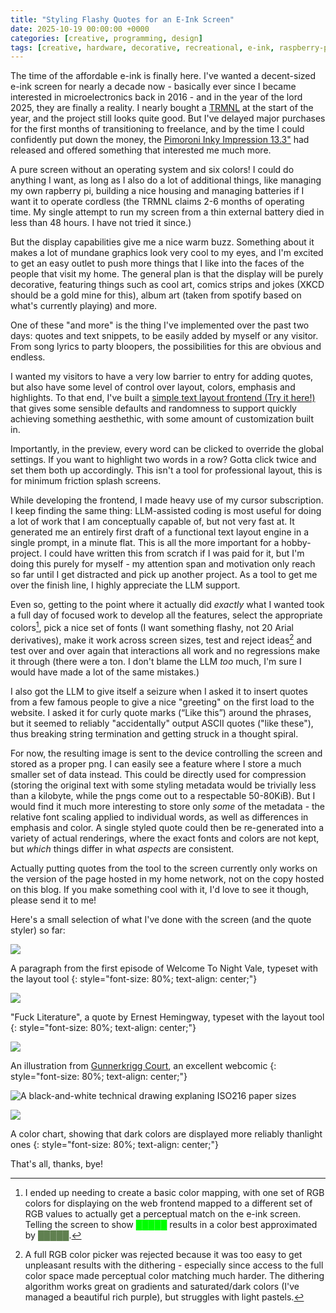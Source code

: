 ```yaml
---
title: "Styling Flashy Quotes for an E-Ink Screen"
date: 2025-10-19 00:00:00 +0000
categories: [creative, programming, design]
tags: [creative, hardware, decorative, recreational, e-ink, raspberry-pi]
---
```

The time of the affordable e-ink is finally here. I've wanted a decent-sized
e-ink screen for nearly a decade now - basically ever since I became interested
in microelectronics back in 2016 - and in the year of the lord 2025, they
are finally a reality. I nearly bought a [TRMNL](https://usetrmnl.com/) at the
start of the year, and the project still looks quite good. But I've delayed
major purchases for the first months of transitioning to freelance, and by the 
time I could confidently put down the money, the 
[Pimoroni Inky Impression 13.3"](http://pimoroni.com/impression133) had released
and offered something that interested me much more.

A pure screen without an operating system and six colors! I could do anything I
want, as long as I also do a lot of additional things, like managing my own
rapberry pi, building a nice housing and managing batteries if I want it to
operate cordless (the TRMNL claims 2-6 months of operating time. My single 
attempt to run my screen from a thin external battery died in less than 48 
hours. I have not tried it since.)

But the display capabilities give me a nice warm buzz. Something about it makes
a lot of mundane graphics look very cool to my eyes, and I'm excited to get an
easy outlet to push more things that I like into the faces of the people that
visit my home. The general plan is that the display will be purely decorative,
featuring things such as cool art, comics strips and jokes (XKCD should be a 
gold mine for this), album art (taken from spotify based on what's currently
playing) and more.

One of these "and more" is the thing I've implemented over the past two days: 
quotes and text snippets, to be easily added by myself or any visitor. From song
lyrics to party bloopers, the possibilities for this are obvious and endless.

I wanted my visitors to have a very low barrier to entry for adding quotes, but
also have some level of control over layout, colors, emphasis and highlights.
To that end, I've built a
[simple text layout frontend (Try it here!)](/assets/pages/e-ink-text-arrange.html)
that gives some sensible defaults and randomness to support quickly achieving
something aesthethic, with some amount of customization built in.

Importantly, in the preview, every word can be clicked to override the global
settings. If you want to highlight two words in a row? Gotta click twice and set
them both up accordingly. This isn't a tool for professional layout, this is for
minimum friction splash screens. 

While developing the frontend, I made heavy use of my cursor subscription. I 
keep finding the same thing: LLM-assisted coding is most useful for doing a lot
of work that I am conceptually capable of, but not very fast at. It generated me
an entirely first draft of a functional text layout engine in a single prompt,
in a minute flat. This is all the more important for a hobby-project. I could
have written this from scratch if I was paid for it, but I'm doing this purely
for myself - my attention span and motivation only reach so far until I get
distracted and pick up another project. As a tool to get me over the finish
line, I highly appreciate the LLM support.

Even so, getting to the point where it actually did _exactly_ what I wanted took
a full day of focused work to develop all the features, select the appropriate
colors[^color-mapping], pick a nice set of fonts (I want something flashy, not
20 Arial derivatives), make it work across screen sizes, test and reject
ideas[^color-restriction] and test over and over again that interactions all
work and no regressions make it through (there were a ton. I don't blame the LLM
_too_ much, I'm sure I would have made a lot of the same mistakes.)

I also got the LLM to give itself a seizure when I asked it to insert quotes 
from a few famous people to give a nice "greeting" on the first load to the
website. I asked it for curly quote marks (“Like this”) around the phrases, but
it seemed to reliably "accidentally" output ASCII quotes ("like these"), thus
breaking string termination and getting struck in a thought spiral.

For now, the resulting image is sent to the device controlling the screen and
stored as a proper png. I can easily see a feature where I store a much smaller
set of data instead. This could be directly used for compression (storing the
original text with some styling metadata would be trivially less than a
kilobyte, while the pngs come out to a respectable 50-80KiB). But I would find
it much more interesting to store only _some_ of the metadata - the relative
font scaling applied to individual words, as well as differences in emphasis and
color. A single styled quote could then be re-generated into a variety of
actual renderings, where the exact fonts and colors are not kept, but _which_
things differ in what _aspects_ are consistent. 

Actually putting quotes from the tool to the screen currently only works on the
version of the page hosted in my home network, not on the copy hosted on this
blog. If you make something cool with it, I'd love to see it though, please send
it to me!

Here's a small selection of what I've done with the screen (and the quote 
styler) so far:

![](/assets/images/e-ink-text-layout/dog-park.jpg)

A paragraph from the first episode of Welcome To Night Vale, typeset with the
layout tool
{: style="font-size: 80%; text-align: center;"}

![](/assets/images/e-ink-text-layout/fuck-literature.jpg)

"Fuck Literature", a quote by Ernest Hemingway, typeset with the layout tool
{: style="font-size: 80%; text-align: center;"}

![](/assets/images/e-ink-text-layout/gunnerkrigg-illustration.jpg)

An illustration from [Gunnerkrigg Court](https://www.gunnerkrigg.com/?p=1),
an excellent webcomic
{: style="font-size: 80%; text-align: center;"}

![A black-and-white technical drawing explaning ISO216 paper sizes](/assets/images/e-ink-text-layout/iso-paper.jpg)

![](/assets/images/e-ink-text-layout/color-chart.jpg)

A color chart, showing that dark colors are displayed more reliably thanlight
ones
{: style="font-size: 80%; text-align: center;"}

That's all, thanks, bye!

[^color-mapping]: I ended up needing to create a basic color mapping, with one set of RGB colors for displaying on the web frontend mapped to a different set of RGB values to actually get a perceptual match on the e-ink screen. Telling the screen to show <span style="color: #00FF00">█████</span> results in a color best approximated by <span style="color: #608050">█████</span>.

[^color-restriction]: A full RGB color picker was rejected because it was too easy to get unpleasant results with the dithering - especially since access to the full color space made perceptual color matching much harder. The dithering algorithm works great on gradients and saturated/dark colors (I've managed a beautiful rich purple), but struggles with light pastels.